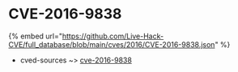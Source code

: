 # CVE-2016-9838
{% embed url="https://github.com/Live-Hack-CVE/full_database/blob/main/cves/2016/CVE-2016-9838.json" %}

* cved-sources ~> [cve-2016-9838](https://www.alice-snow.ru/2016/database/cve-2016-9838/cve-2016-9838-cved-sources)